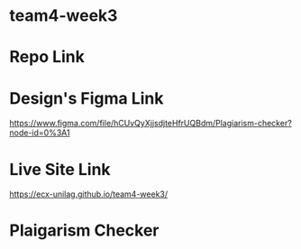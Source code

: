 # team4-week3

# Repo Link

# Design's Figma Link
https://www.figma.com/file/hCUvQyXjjsdjteHfrUQBdm/Plagiarism-checker?node-id=0%3A1

# Live Site Link
https://ecx-unilag.github.io/team4-week3/

# Plaigarism Checker
